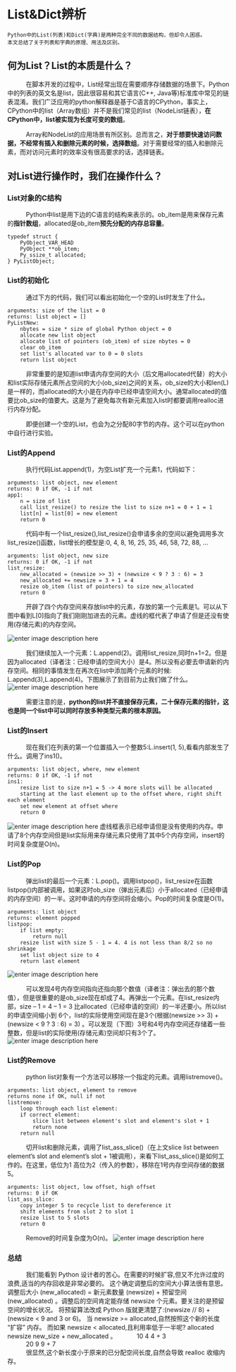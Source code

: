 
List&Dict辨析
===============================
    Python中的List(列表)和Dict(字典)是两种完全不同的数据结构，但却令人困惑。
    本文总结了关于列表和字典的原理、用法及区别。
    
## 何为List？List的本质是什么？
&#8195;&#8195;&#8195;在脚本开发的过程中，List经常出现在需要顺序存储数据的场景下。Python中的列表的英文名是list，因此很容易和其它语言(C++, Java等)标准库中常见的链表混淆。我们广泛应用的python解释器是基于C语言的CPython，事实上，CPython中的list（Array数组）并不是我们常见的list（NodeList链表），**在CPython中，list被实现为长度可变的数组**。

&#8195;&#8195;&#8195;Array和NodeList的应用场景有所区别。总而言之，**对于想要快速访问数据，不经常有插入和删除元素的时候，选择数组**。对于需要经常的插入和删除元素，而对访问元素时的效率没有很高要求的话，选择链表。


## 对List进行操作时，我们在操作什么？
### List对象的C结构
&#8195;&#8195;&#8195;Python中list是用下边的C语言的结构来表示的。ob_item是用来保存元素的**指针数组**，allocated是ob_item**预先分配的内存总容量**。

```
typedef struct {
    PyObject_VAR_HEAD
    PyObject **ob_item;
    Py_ssize_t allocated;
} PyListObject;

```
### List的初始化
&#8195;&#8195;&#8195;通过下方的代码，我们可以看出初始化一个空的List时发生了什么。
```
arguments: size of the list = 0
returns: list object = []
PyListNew:
    nbytes = size * size of global Python object = 0
    allocate new list object
    allocate list of pointers (ob_item) of size nbytes = 0
    clear ob_item
    set list's allocated var to 0 = 0 slots
    return list object 

```
&#8195;&#8195;&#8195;非常重要的是知道list申请内存空间的大小（后文用allocated代替）的大小和list实际存储元素所占空间的大小(ob_size)之间的关系，ob_size的大小和len(L)是一样的，而allocated的大小是在内存中已经申请空间大小。通常allocated的值要比ob_size的值要大。这是为了避免每次有新元素加入list时都要调用realloc进行内存分配。

&#8195;&#8195;&#8195;即便创建一个空的List，也会为之分配80字节的内存。这个可以在python中自行进行实验。

### List的Append
&#8195;&#8195;&#8195;执行代码List.append(1)，为空List扩充一个元素1，代码如下：
```
arguments: list object, new element
returns: 0 if OK, -1 if not
app1:
    n = size of list
    call list_resize() to resize the list to size n+1 = 0 + 1 = 1
    list[n] = list[0] = new element
    return 0

```
&#8195;&#8195;&#8195;代码中有一个list_resize(),list_resize()会申请多余的空间以避免调用多次list_resize()函数，list增长的模型是:0, 4, 8, 16, 25, 35, 46, 58, 72, 88, …
```
arguments: list object, new size
returns: 0 if OK, -1 if not
list_resize:
    new_allocated = (newsize >> 3) + (newsize < 9 ? 3 : 6) = 3
    new_allocated += newsize = 3 + 1 = 4
    resize ob_item (list of pointers) to size new_allocated
    return 0

```
&#8195;&#8195;&#8195;开辟了四个内存空间来存放list中的元素，存放的第一个元素是1。可以从下图中看到L[0]指向了我们刚刚加进去的元素。虚线的框代表了申请了但是还没有使用(存储元素)的内存空间。

![enter image description here](https://github.com/Ghostwriter512/Simple-Python/blob/master/List&Dict/1.png)

&#8195;&#8195;&#8195;我们继续加入一个元素：L.append(2)。调用list_resize,同时n+1=2。但是因为allocated（译者注：已经申请的空间大小）是4。所以没有必要去申请新的内存空间。相同的事情发生在再次在list中添加两个元素的时候: L.append(3),L.append(4)。下图展示了到目前为止我们做了什么。
![enter image description here](https://github.com/Ghostwriter512/Simple-Python/blob/master/List&Dict/2.png)

&#8195;&#8195;&#8195;需要注意的是，**python的list并不直接保存元素，二十保存元素的指针，这也是同一个list中可以同时存放多种类型元素的根本原因。**

### List的Insert
&#8195;&#8195;&#8195;现在我们在列表的第一个位置插入一个整数5:L.insert(1, 5),看看内部发生了什么。调用了ins1()。
```
arguments: list object, where, new element
returns: 0 if OK, -1 if not
ins1:
    resize list to size n+1 = 5 -> 4 more slots will be allocated
    starting at the last element up to the offset where, right shift each element 
    set new element at offset where
    return 0  

```
![enter image description here](https://github.com/Ghostwriter512/Simple-Python/blob/master/List&Dict/3.png)
虚线框表示已经申请但是没有使用的内存。申请了8个内存空间但是list实际用来存储元素只使用了其中5个内存空间，insert的时间复杂度是O(n)。

### List的Pop

&#8195;&#8195;&#8195;弹出list的最后一个元素：L.pop()。调用listpop()，list_resize在函数listpop()内部被调用，如果这时ob_size（弹出元素后）小于allocated（已经申请的内存空间）的一半。这时申请的内存空间将会缩小。Pop的时间复杂度是O(1)。

```
arguments: list object
returns: element popped
listpop:
    if list empty:
        return null
    resize list with size 5 - 1 = 4. 4 is not less than 8/2 so no shrinkage
    set list object size to 4
    return last element

```
![enter image description here](https://github.com/Ghostwriter512/Simple-Python/blob/master/List&Dict/4.png)

&#8195;&#8195;&#8195;可以发现4号内存空间指向还指向那个数值（译者注：弹出去的那个数值），但是很重要的是ob_size现在却成了4。再弹出一个元素。在list_resize内部，size – 1 = 4 – 1 = 3 比allocated（已经申请的空间）的一半还要小。所以list的申请空间缩小到  6个，list的实际使用空间现在是3个(根据(newsize >> 3) + (newsize < 9 ? 3 : 6) = 3)  。可以发现（下图）3号和4号内存空间还存储着一些整数，但是list的实际使用(存储元素)空间却只有3个了。
![enter image description here](https://github.com/Ghostwriter512/Simple-Python/blob/master/List&Dict/5.png)

### List的Remove
&#8195;&#8195;&#8195;python list对象有一个方法可以移除一个指定的元素。调用listremove()。
```
arguments: list object, element to remove
returns none if OK, null if not
listremove:
    loop through each list element:
    if correct element:
        slice list between element's slot and element's slot + 1
        return none
    return null

```
&#8195;&#8195;&#8195;切开list和删除元素，调用了list_ass_slice()（在上文slice list between element’s slot and element’s slot + 1被调用），来看下list_ass_slice()是如何工作的。在这里，低位为1 高位为2（传入的参数），移除在1号内存空间存储的数据5。
```
arguments: list object, low offset, high offset
returns: 0 if OK
list_ass_slice:
    copy integer 5 to recycle list to dereference it
    shift elements from slot 2 to slot 1
    resize list to 5 slots
    return 0

```
&#8195;&#8195;&#8195;Remove的时间复杂度为O(n)。
![enter image description here](https://github.com/Ghostwriter512/Simple-Python/blob/master/List&Dict/6.png)

### 总结
&#8195;&#8195;&#8195;我们能看到 Python 设计者的苦心。在需要的时候扩容,但又不允许过度的浪费,适当的内存回收是非常必要的。  这个确定调整后的空间大小算法很有意思。  调整后大小 (new_allocated) = 新元素数量 (newsize) + 预留空间 (new_allocated)  。调整后的空间肯定能存储 newsize 个元素。要关注的是预留空间的增长状况。  将预留算法改成 Python 版就更清楚了:(newsize // 8) + (newsize < 9 and 3 or 6)。  当 newsize >= allocated,自然按照这个新的长度 “扩容” 内存。  而如果 newsize < allocated,且利用率低于一半呢?  allocated newsize new_size + new_allocated  。
&#8195;&#8195;&#8195;10 4 4 + 3  
&#8195;&#8195;&#8195;20 9 9 + 7  
&#8195;&#8195;&#8195;很显然,这个新长度小于原来的已分配空间长度,自然会导致 realloc 收缩内存。

